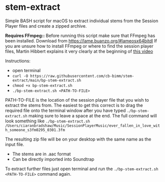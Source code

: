 # stem-extract

Simple BASH script for macOS to extract individual stems from the Session Player files and create a zipped archive.

**Requires FFmpeg::** 
Before running this script make sure that FFmpeg has been installed. Download from https://lame.buanzo.org/#lameosx64bitdl
If you are unsure how to install FFmpeg or where to find the session player files, Martin Hibbert explains it very clearly at the beginning of <a href="https://bimmgroup.cloud.panopto.eu/Panopto/Pages/Viewer.aspx?id=16daffb8-5739-4885-9552-ab9c01155016" target="_blank">this video</a>

Instructions: 
+ open terminal
+ ```curl -O https://raw.githubusercontent.com/cb-bimm/stem-extract/main/bp-stem-extract.sh```
+ ```chmod +x bp-stem-extract.sh```
+ ```./bp-stem-extract.sh <PATH-TO-FILE>```

PATH-TO-FILE is the location of the session player file that you wish to extract the stems from. The easiest to get this correct is to drag the required file onto the terminal window after you have typed ```./bp-stem-extract.sh``` making sure to leave a space at the end.
The full command will look something like 
```./bp-stem-extract.sh /Users/ciaranbradshaw/Music/SessionPlayerMusic/ever_fallen_in_love_with_someone_s3fm0295_0301.3fm```

The resulting zip file will be on your desktop with the same name as the input file.
+ The stems are in .aac format 
+ Can be directly imported into Soundtrap

To extract further files just open terminal and run the ```./bp-stem-extract.sh <PATH-TO-FILE>``` command again.


